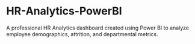 # HR-Analytics-PowerBI
 A professional HR Analytics dashboard created using Power BI to analyze employee demographics, attrition, and departmental metrics.
